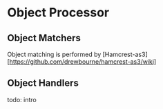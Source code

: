 # Object Processor

## Object Matchers

Object matching is performed by [Hamcrest-as3][https://github.com/drewbourne/hamcrest-as3/wiki]

## Object Handlers

todo: intro